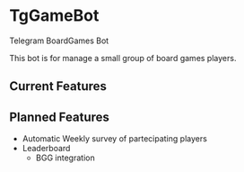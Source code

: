 # TgGameBot
Telegram BoardGames Bot

This bot is for manage a small group of board games players.

## Current Features
    

## Planned Features

- Automatic Weekly survey of partecipating players
- Leaderboard
  - BGG integration

